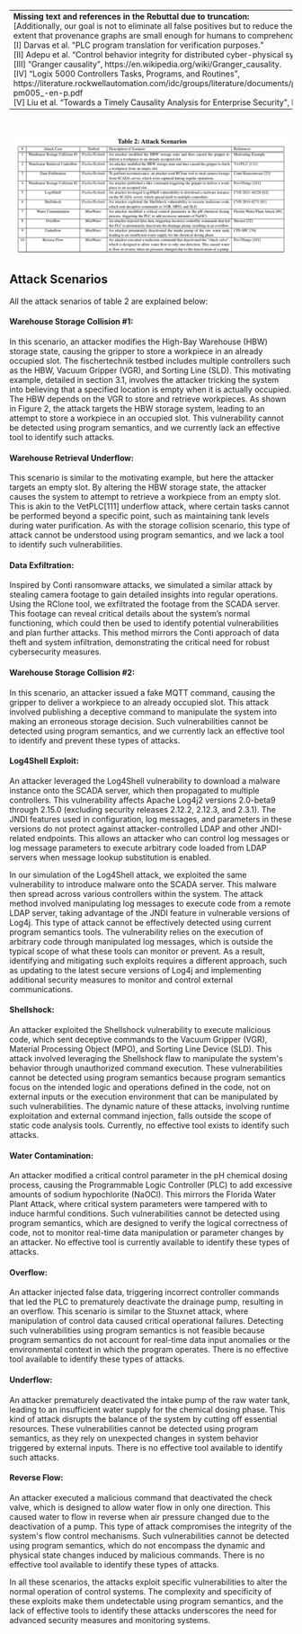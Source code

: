 
<table>
  <tr>
    <td>
        <strong>Missing text and references in the Rebuttal due to truncation:</strong>
        </br>
        [Additionally, our goal is not to eliminate all false positives but to reduce them to the] extent that provenance graphs are small enough for humans to comprehend.
        </br>
        [I] Darvas et al. "PLC program translation for verification purposes."
        </br>
        [II] Adepu et al. “Control behavior integrity for distributed cyber-physical systems.”
        </br>
        [III] “Granger causality”, https://en.wikipedia.org/wiki/Granger_causality.
        </br>
        [IV] “Logix 5000 Controllers Tasks, Programs, and Routines”, https://literature.rockwellautomation.com/idc/groups/literature/documents/pm/1756-pm005_-en-p.pdf
        </br>
        [V] Liu et al. “Towards a Timely Causality Analysis for Enterprise Security”, NDSS’18
    </td>
  </tr>
</table>

</br></br>
![table-2-attack-senarios](../pics/table2.png)

## Attack Scenarios
All the attack senarios of table 2 are explained below:

#### Warehouse Storage Collision #1:
In this scenario, an attacker modifies the High-Bay Warehouse (HBW) storage state, causing the gripper to store a workpiece in an already occupied slot. The fischertechnik testbed includes multiple controllers such as the HBW, Vacuum Gripper (VGR), and Sorting Line (SLD). This motivating example, detailed in section 3.1, involves the attacker tricking the system into believing that a specified location is empty when it is actually occupied. The HBW depends on the VGR to store and retrieve workpieces. As shown in Figure 2, the attack targets the HBW storage system, leading to an attempt to store a workpiece in an occupied slot. This vulnerability cannot be detected using program semantics, and we currently lack an effective tool to identify such attacks.

#### Warehouse Retrieval Underflow:
This scenario is similar to the motivating example, but here the attacker targets an empty slot. By altering the HBW storage state, the attacker causes the system to attempt to retrieve a workpiece from an empty slot. This is akin to the VetPLC[111] underflow attack, where certain tasks cannot be performed beyond a specific point, such as maintaining tank levels during water purification. As with the storage collision scenario, this type of attack cannot be understood using program semantics, and we lack a tool to identify such vulnerabilities.

#### Data Exfiltration:
Inspired by Conti ransomware attacks, we simulated a similar attack by stealing camera footage to gain detailed insights into regular operations. Using the RClone tool, we exfiltrated the footage from the SCADA server. This footage can reveal critical details about the system’s normal functioning, which could then be used to identify potential vulnerabilities and plan further attacks. This method mirrors the Conti approach of data theft and system infiltration, demonstrating the critical need for robust cybersecurity measures.

#### Warehouse Storage Collision #2:
In this scenario, an attacker issued a fake MQTT command, causing the gripper to deliver a workpiece to an already occupied slot. This attack involved publishing a deceptive command to manipulate the system into making an erroneous storage decision. Such vulnerabilities cannot be detected using program semantics, and we currently lack an effective tool to identify and prevent these types of attacks.

#### Log4Shell Exploit:
An attacker leveraged the Log4Shell vulnerability to download a malware instance onto the SCADA server, which then propagated to multiple controllers. This vulnerability affects Apache Log4j2 versions 2.0-beta9 through 2.15.0 (excluding security releases 2.12.2, 2.12.3, and 2.3.1). The JNDI features used in configuration, log messages, and parameters in these versions do not protect against attacker-controlled LDAP and other JNDI-related endpoints. This allows an attacker who can control log messages or log message parameters to execute arbitrary code loaded from LDAP servers when message lookup substitution is enabled.

In our simulation of the Log4Shell attack, we exploited the same vulnerability to introduce malware onto the SCADA server. This malware then spread across various controllers within the system. The attack method involved manipulating log messages to execute code from a remote LDAP server, taking advantage of the JNDI feature in vulnerable versions of Log4j. This type of attack cannot be effectively detected using current program semantics tools. The vulnerability relies on the execution of arbitrary code through manipulated log messages, which is outside the typical scope of what these tools can monitor or prevent. As a result, identifying and mitigating such exploits requires a different approach, such as updating to the latest secure versions of Log4j and implementing additional security measures to monitor and control external communications.

#### Shellshock:
An attacker exploited the Shellshock vulnerability to execute malicious code, which sent deceptive commands to the Vacuum Gripper (VGR), Material Processing Object (MPO), and Sorting Line Device (SLD). This attack involved leveraging the Shellshock flaw to manipulate the system's behavior through unauthorized command execution. These vulnerabilities cannot be detected using program semantics because program semantics focus on the intended logic and operations defined in the code, not on external inputs or the execution environment that can be manipulated by such vulnerabilities. The dynamic nature of these attacks, involving runtime exploitation and external command injection, falls outside the scope of static code analysis tools. Currently, no effective tool exists to identify such attacks.

#### Water Contamination:
An attacker modified a critical control parameter in the pH chemical dosing process, causing the Programmable Logic Controller (PLC) to add excessive amounts of sodium hypochlorite (NaOCl). This mirrors the Florida Water Plant Attack, where critical system parameters were tampered with to induce harmful conditions. Such vulnerabilities cannot be detected using program semantics, which are designed to verify the logical correctness of code, not to monitor real-time data manipulation or parameter changes by an attacker. No effective tool is currently available to identify these types of attacks.

#### Overflow:
An attacker injected false data, triggering incorrect controller commands that led the PLC to prematurely deactivate the drainage pump, resulting in an overflow. This scenario is similar to the Stuxnet attack, where manipulation of control data caused critical operational failures. Detecting such vulnerabilities using program semantics is not feasible because program semantics do not account for real-time data input anomalies or the environmental context in which the program operates. There is no effective tool available to identify these types of attacks.

#### Underflow:
An attacker prematurely deactivated the intake pump of the raw water tank, leading to an insufficient water supply for the chemical dosing phase. This kind of attack disrupts the balance of the system by cutting off essential resources. These vulnerabilities cannot be detected using program semantics, as they rely on unexpected changes in system behavior triggered by external inputs. There is no effective tool available to identify such attacks.

#### Reverse Flow:
An attacker executed a malicious command that deactivated the check valve, which is designed to allow water flow in only one direction. This caused water to flow in reverse when air pressure changed due to the deactivation of a pump. This type of attack compromises the integrity of the system's flow control mechanisms. Such vulnerabilities cannot be detected using program semantics, which do not encompass the dynamic and physical state changes induced by malicious commands. There is no effective tool available to identify these types of attacks.


In all these scenarios, the attacks exploit specific vulnerabilities to alter the normal operation of control systems. The complexity and specificity of these exploits make them undetectable using program semantics, and the lack of effective tools to identify these attacks underscores the need for advanced security measures and monitoring systems.
